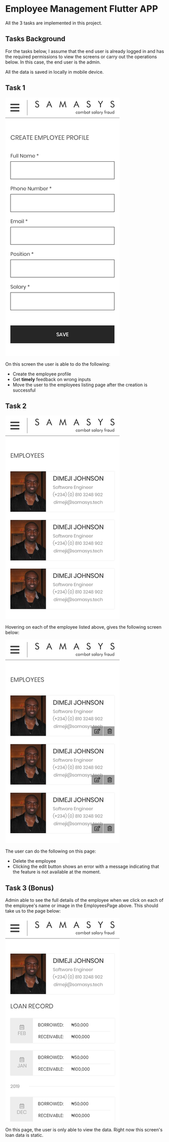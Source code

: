 # Employee Management Flutter APP
All the 3 tasks are implemented in this project.

## Tasks Background

For the tasks below, I assume that the end user is already logged in and has the required permissions to view the screens or carry out the operations below. In this case, the end user is the admin.

All the data is saved in locally in mobile device.

## Task 1

![CreateEmployeeProfile](./designs/CreateEmployeeProfile.png)

On this screen the user is able to do the following:

- Create the employee profile
- Get **timely** feedback on wrong inputs
- Move the user to the employees listing page after the creation is successful

## Task 2

![EmployeesPage](./designs/EmployeesPage.png)

Hovering on each of the employee listed above, gives the following screen below:

![EmployeesPageMouseHover](./designs/EmployeesPageMouseHover.png)

The user can do the following on this page:

- Delete the employee
- Clicking the edit button shows an error with a message indicating that the feature is not available at the moment.

## Task 3 (Bonus)

Admin able to see the full details of the employee when we click on each of the employee's name or image in the EmployeesPage above. This should take us to the page below:

![EmployeeProfilePage](./designs/EmployeeProfilePage.png)

On this page, the user is only able to view the data. Right now this screen's loan data is static.
